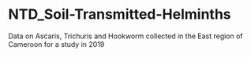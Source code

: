 # NTD_Soil-Transmitted-Helminths
Data on Ascaris, Trichuris and Hookworm collected in the East region of Cameroon for a study in 2019

